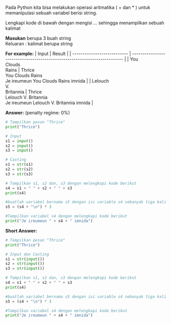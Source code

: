 Pada Python kita bisa melakukan operasi aritmatika ( + dan * ) untuk memanipulasi sebuah variabel berisi string.

Lengkapi kode di bawah dengan mengisi ... sehingga menampilkan sebuah kalimat

**Masukan** berupa 3 buah string<br>
Keluaran : kalimat berupa string

**For example:**
|            Input            |                                  Result                                   |
| --------------------------- | ------------------------------------------------------------------------- |
|  You<br>Clouds<br>Rains     | Thrice<br>You Clouds Rains<br>Je ireumeun You Clouds Rains imnida         |
|  Lelouch<br>V.<br>Britannia | Thrice<br>Lelouch V. Britannia<br>Je ireumeun Lelouch V. Britannia imnida |

**Answer:** (penalty regime: 0%)

```python
# Tampilkan pesan "Thrice"
print("Thrice")

# Input
s1 = input()
s2 = input()
s3 = input()

# Casting
s1 = str(s1)
s2 = str(s2)
s3 = str(s3)

# Tampilkan s1, s2 dan, s3 dengan melengkapi kode berikut
s4 = s1 + " " + s2 + " " + s3
print(s4)

#buatlah variabel bernama s5 dengan isi variable s4 sebanyak tiga kali
s5 = (s4 + "\n") * 3

#Tampilkan variabel s4 dengan melengkapi kode berikut
print("Je ireumeun " + s4 + " imnida")
```

**Short Answer:**

```python
# Tampilkan pesan "Thrice"
print("Thrice")

# Input dan Casting
s1 = str(input())
s2 = str(input())
s3 = str(input())

# Tampilkan s1, s2 dan, s3 dengan melengkapi kode berikut
s4 = s1 + " " + s2 + " " + s3
print(s4)

#buatlah variabel bernama s5 dengan isi variable s4 sebanyak tiga kali
s5 = (s4 + "\n") * 3

#Tampilkan variabel s4 dengan melengkapi kode berikut
print("Je ireumeun " + s4 + " imnida")
```
